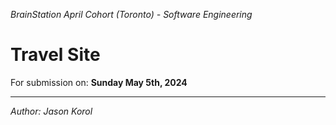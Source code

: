 *BrainStation April Cohort (Toronto) - Software Engineering*

# Travel Site

For submission on: **Sunday May 5th, 2024**

---

*Author: Jason Korol*
